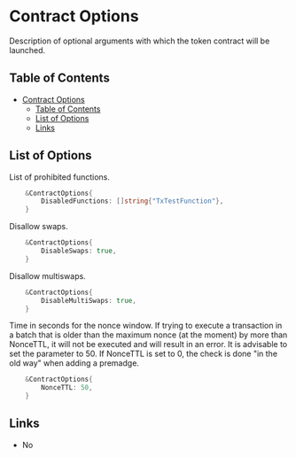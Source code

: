 # Contract Options

Description of optional arguments with which the token contract will be launched.

## Table of Contents
- [Contract Options](#-contract-options)
	- [Table of Contents](#-table-of-contents)
	- [List of Options](#-list-of-options)
	- [Links](#-links)

## List of Options

List of prohibited functions.
```go
	&ContractOptions{
		DisabledFunctions: []string{"TxTestFunction"},
	}
```

Disallow swaps.
```go
	&ContractOptions{
		DisableSwaps: true,
	}
```

Disallow multiswaps.
```go
	&ContractOptions{
		DisableMultiSwaps: true,
	}
```

Time in seconds for the nonce window. If trying to execute a transaction in a batch that is older than the maximum nonce (at the moment) by more than NonceTTL, it will not be executed and will result in an error. It is advisable to set the parameter to 50.
If NonceTTL is set to 0, the check is done "in the old way" when adding a premadge.

```go
	&ContractOptions{
		NonceTTL: 50,
	}
```

## Links

* No
